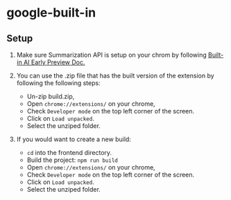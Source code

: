 # google-built-in

## Setup

1. Make sure Summarization API is setup on your chrom by following [Built-in AI Early Preview Doc.](https://docs.google.com/document/d/1Bvd6cU9VIEb7kHTAOCtmmHNAYlIZdeNmV7Oy-2CtimA/edit?tab=t.0)

2. You can use the .zip file that has the built version of the extension by following the following steps:
    - Un-zip build.zip,
    - Open ```chrome://extensions/``` on your chrome,
    - Check ```Developer mode``` on the top left corner of the screen.
    - Click on ```Load unpacked```.
    - Select the unziped folder.

3. If you would want to create a new build:
    - ```cd``` into the frontend directory.
    - Build the project: ```npm run build```
    - Open ```chrome://extensions/``` on your chrome,
    - Check ```Developer mode``` on the top left corner of the screen.
    - Click on ```Load unpacked```.
    - Select the unziped folder.